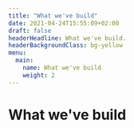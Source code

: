 ```yaml
---
title: "What we've build"
date: 2021-04-24T15:55:09+02:00
draft: false
headerHeadline: What we've build.
headerBackgroundClass: bg-yellow
menu:
  main:
    name: What we've build
    weight: 2
---
```


# What we've build